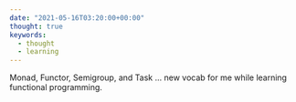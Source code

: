 ```yaml
---
date: "2021-05-16T03:20:00+00:00"
thought: true
keywords: 
  - thought
  - learning
---
```


Monad, Functor, Semigroup, and Task ... new vocab for me while learning
functional programming.
